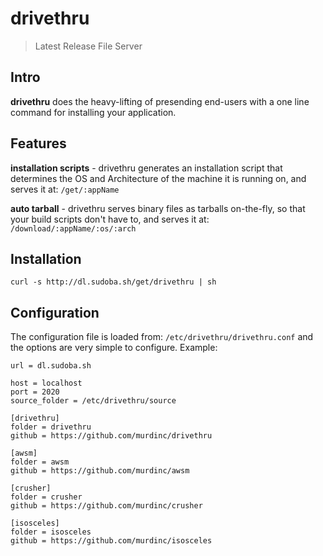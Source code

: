 # drivethru
> Latest Release File Server

## Intro
**drivethru** does the heavy-lifting of presending end-users with a one line command for installing your application.


## Features
**installation scripts** - drivethru generates an installation script that determines the OS and Architecture of the machine it is running on, and serves it at: `/get/:appName`

**auto tarball** - drivethru serves binary files as tarballs on-the-fly, so that your build scripts don't have to, and serves it at: `/download/:appName/:os/:arch`


## Installation
```
curl -s http://dl.sudoba.sh/get/drivethru | sh
```

## Configuration
The configuration file is loaded from: `/etc/drivethru/drivethru.conf` and the options are very simple to configure. Example:

```
url = dl.sudoba.sh

host = localhost
port = 2020
source_folder = /etc/drivethru/source

[drivethru]
folder = drivethru
github = https://github.com/murdinc/drivethru

[awsm]
folder = awsm
github = https://github.com/murdinc/awsm

[crusher]
folder = crusher
github = https://github.com/murdinc/crusher

[isosceles]
folder = isosceles
github = https://github.com/murdinc/isosceles

```